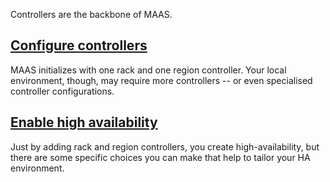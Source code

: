 <!-- "How to manage controllers" -->
Controllers are the backbone of MAAS.

## [Configure controllers](/t/how-to-configure-controllers/5172)

MAAS initializes with one rack and one region controller.  Your local environment, though, may require more controllers -- or even specialised controller configurations.

## [Enable high availability](/t/-how-to-enable-high-availability/5120)

Just by adding rack and region controllers, you create high-availability, but there are some specific choices you can make that help to tailor your HA environment.

